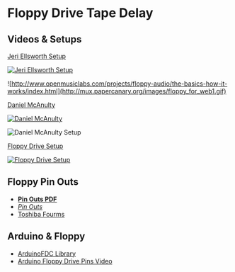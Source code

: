 # Floppy Drive Tape Delay
## Videos & Setups
[Jeri Ellsworth Setup](https://youtu.be/Xpr7B-7BFP4)

[![Jeri Ellsworth Setup](https://img.youtube.com/vi/Xpr7B-7BFP4/hqdefault.jpg)](https://youtu.be/Xpr7B-7BFP4 "Jeri Ellsworth Setup")

![http://www.openmusiclabs.com/projects/floppy-audio/the-basics-how-it-works/index.html](http://mux.papercanary.org/images/floppy_for_web1.gif)

[Daniel McAnulty](https://www.youtube.com/watch?v=3axIA4QgpnQ)

[![Daniel McAnulty](https://img.youtube.com/vi/3axIA4QgpnQ/hqdefault.jpg)](https://www.youtube.com/watch?v=3axIA4QgpnQ "Daniel McAnulty")

![Daniel McAnulty Setup](https://beta.techcrunch.com/wp-content/uploads/2010/04/floppy_continuous-620x401.gif)

[Floppy Drive Setup](https://www.youtube.com/watch?v=Es8kmUpia5M)

[![Floppy Drive Setup](https://img.youtube.com/vi/Es8kmUpia5M/hqdefault.jpg)](https://www.youtube.com/watch?v=Es8kmUpia5M "Floppy Drive Setup")


## Floppy Pin Outs
- [**Pin Outs PDF**](http://marcosim.homepc.it:8080/sites/Marco/FloppyArduino/index.php/downloads/Floppy_Pinout.pdf)
- [*Pin Outs*](https://ardent-tool.com/floppy/Floppy_Pinouts.html)
- [Toshiba Fourms](http://www.interfacebus.com/PC_Floppy_Drive_PinOut.html)
## Arduino & Floppy
- [ArduinoFDC Library](https://github.com/dhansel/ArduinoFDC)
- [Arduino Floppy Drive Pins Video](https://www.youtube.com/watch?v=D2iswCnV9ec)
